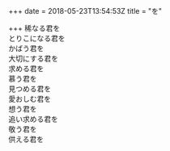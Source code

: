 +++
date = 2018-05-23T13:54:53Z
title = "を"

+++
稀なる君を  
とりこになる君を  
かばう君を  
大切にする君を  
求める君を  
慕う君を  
見つめる君を  
愛おしむ君を  
想う君を  
追い求める君を  
敬う君を  
供える君を